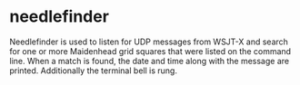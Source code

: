 # needlefinder
Needlefinder is used to listen for UDP messages from WSJT-X and search for one or more Maidenhead grid squares that were listed on the command line. 
When a match is found, the date and time along with the message are printed. Additionally the terminal bell is rung.
